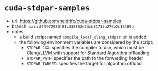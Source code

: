 # `cuda-stdpar-samples`

- url: <https://github.com/heidrifx/cuda-stdpar-samples>
- branch: `main` at `9972980f81c338f52d23cb81733a279b2c15109b`
- notes:
  - a build script named `compile_local_clang_stdpar.sh` is added
  - the following environment variables are considered by the script:
    - `STDPAR_CXX`: specifies the compiler to use, which must be Clang/LLVM with
       support for Standard Algorithm offloading
    - `STDPAR_PATH`: specifies the path to the forwarding header
    - `STDPAR_TARGET`: specifies the target for algorithm offload
